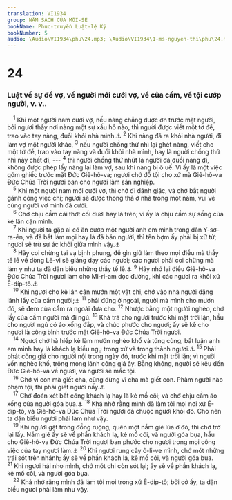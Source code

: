 ```yaml
---
translation: VI1934
group: NĂM SÁCH CỦA MÔI-SE
bookName: Phục-truyền Luật-lệ Ký 
bookNumber: 5
audio: \Audio\VI1934\phu\24.mp3; \Audio\VI1934\1-ms-nguyen-thi\phu\24.mp3
---
```


<div class="title"><h1>24</h1><h3>Luật về sự để vợ, về người mới cưới vợ, về của cầm, về tội cướp người, v. v..</h3></div>
<span class="verse phu_24_1"> <sup>1</sup> Khi một người nam cưới vợ, nếu nàng chẳng được ơn trước mặt người, bởi ngươi thấy nơi nàng một sự xấu hổ nào, thì người được viết một tờ để, trao vào tay nàng, đuổi khỏi nhà mình.<a data-toggle="tooltip" data-placement="bottom" title="Mat 5:31; 19:7; Mac 10:4">⚓</a></span>
<span class="verse phu_24_2"><sup>2</sup> Khi nàng đã ra khỏi nhà người, đi làm vợ một người khác, </span>
<span class="verse phu_24_3"><sup>3</sup> nếu người chồng thứ nhì lại ghét nàng, viết cho một tờ để, trao vào tay nàng và đuổi khỏi nhà mình, hay là người chồng thứ nhì này chết đi, --- </span>
<span class="verse phu_24_4"><sup>4</sup> thì người chồng thứ nhứt là người đã đuổi nàng đi, không được phép lấy nàng lại làm vợ, sau khi nàng bị ô uế. Vì ấy là một việc gớm ghiếc trước mặt Đức Giê-hô-va; ngươi chớ đổ tội cho xứ mà Giê-hô-va Đức Chúa Trời ngươi ban cho ngươi làm sản nghiệp. <br/></span>
<span class="verse phu_24_5"> <sup>5</sup> Khi một người nam mới cưới vợ, thì chớ đi đánh giặc, và chớ bắt người gánh công việc chi; người sẽ được thong thả ở nhà trong một năm, vui vẻ cùng người vợ mình đã cưới. <br/></span>
<span class="verse phu_24_6"> <sup>6</sup> Chớ chịu cầm cái thớt cối dưới hay là trên; vì ấy là chịu cầm sự sống của kẻ lân cận mình. <br/></span>
<span class="verse phu_24_7"> <sup>7</sup> Khi người ta gặp ai có ăn cướp một người anh em mình trong dân Y-sơ-ra-ên, và đã bắt làm mọi hay là đã bán người, thì tên bợm ấy phải bị xử tử; ngươi sẽ trừ sự ác khỏi giữa mình vậy.<a data-toggle="tooltip" data-placement="bottom" title="Xu 21:16">⚓</a><br/></span>
<span class="verse phu_24_8"> <sup>8</sup> Hãy coi chừng tai vạ bịnh phung, để gìn giữ làm theo mọi điều mà thầy tế lễ về dòng Lê-vi sẽ giảng dạy các ngươi; các ngươi phải coi chừng mà làm y như ta đã dặn biểu những thầy tế lễ.<a data-toggle="tooltip" data-placement="bottom" title="Le 13:1–14:54">⚓</a></span>
<span class="verse phu_24_9"><sup>9</sup> Hãy nhớ lại điều Giê-hô-va Đức Chúa Trời ngươi làm cho Mi-ri-am dọc đường, khi các ngươi ra khỏi xứ Ê-díp-tô.<a data-toggle="tooltip" data-placement="bottom" title="Dan 12:10">⚓</a><br/></span>
<span class="verse phu_24_10"> <sup>10</sup> Khi ngươi cho kẻ lân cận mướn một vật chi, chớ vào nhà người đặng lãnh lấy của cầm người;<a data-toggle="tooltip" data-placement="bottom" title="Xu 22:26-27">⚓</a></span>
<span class="verse phu_24_11"><sup>11</sup> phải đứng ở ngoài, người mà mình cho mướn đó, sẽ đem của cầm ra ngoài đưa cho. </span>
<span class="verse phu_24_12"><sup>12</sup> Nhược bằng một người nghèo, chớ lấy của cầm người mà đi ngủ. </span>
<span class="verse phu_24_13"><sup>13</sup> Khá trả cho người trước khi mặt trời lặn, hầu cho người ngủ có áo xống đắp, và chúc phước cho ngươi; ấy sẽ kể cho ngươi là công bình trước mặt Giê-hô-va Đức Chúa Trời ngươi. <br/></span>
<span class="verse phu_24_14"> <sup>14</sup> Ngươi chớ hà hiếp kẻ làm mướn nghèo khổ và túng cùng, bất luận anh em mình hay là khách lạ kiều ngụ trong xứ và trong thành ngươi.<a data-toggle="tooltip" data-placement="bottom" title="Le 19:13">⚓</a></span>
<span class="verse phu_24_15"><sup>15</sup> Phải phát công giá cho người nội trong ngày đó, trước khi mặt trời lặn; vì người vốn nghèo khổ, trông mong lãnh công giá ấy. Bằng không, người sẽ kêu đến Đức Giê-hô-va về ngươi, và ngươi sẽ mắc tội. <br/></span>
<span class="verse phu_24_16"> <sup>16</sup> Chớ vì con mà giết cha, cũng đừng vì cha mà giết con. Phàm người nào phạm tội, thì phải giết người nấy.<a data-toggle="tooltip" data-placement="bottom" title="2Vua 14:6; 2Su 25:4; Exe 18:20">⚓</a><br/></span>
<span class="verse phu_24_17"> <sup>17</sup> Chớ đoán xét bất công khách lạ hay là kẻ mồ côi; và chớ chịu cầm áo xống của người góa bụa.<a data-toggle="tooltip" data-placement="bottom" title="Xu 23:9; Le 19:33-34; Phu 27:19">⚓</a></span>
<span class="verse phu_24_18"><sup>18</sup> Khá nhớ rằng mình đã làm tôi mọi nơi xứ Ê-díp-tô, và Giê-hô-va Đức Chúa Trời ngươi đã chuộc ngươi khỏi đó. Cho nên ta dặn biểu ngươi phải làm như vậy. <br/></span>
<span class="verse phu_24_19"> <sup>19</sup> Khi ngươi gặt trong đồng ruộng, quên một nắm gié lúa ở đó, thì chớ trở lại lấy. Nắm gié ấy sẽ về phần khách lạ, kẻ mồ côi, và người góa bụa, hầu cho Giê-hô-va Đức Chúa Trời ngươi ban phước cho ngươi trong mọi công việc của tay ngươi làm.<a data-toggle="tooltip" data-placement="bottom" title="Le 19:9-10; 23:22">⚓</a></span>
<span class="verse phu_24_20"><sup>20</sup> Khi ngươi rung cây ô-li-ve mình, chớ mót những trái sót trên nhánh; ấy sẽ về phần khách lạ, kẻ mồ côi, và người góa bụa. </span>
<span class="verse phu_24_21"><sup>21</sup> Khi ngươi hái nho mình, chớ mót chi còn sót lại; ấy sẽ về phần khách lạ, kẻ mồ côi, và người góa bụa. <br/></span>
<span class="verse phu_24_22"> <sup>22</sup> Khá nhớ rằng mình đã làm tôi mọi trong xứ Ê-díp-tô; bởi cớ ấy, ta dặn biểu ngươi phải làm như vậy. <br/></span>
